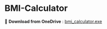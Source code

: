 # BMI-Calculator

📁 **Download from OneDrive** : [bmi_calculator.exe](https://1drv.ms/u/c/a8ea73639e1a076a/Ec0EnbHdRPJEqf66lniu1twBhP2_rsn1syIK701bag7hvw?e=Kfxdi4)
